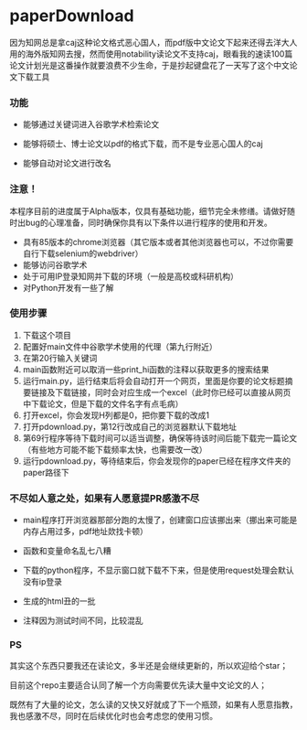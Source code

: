 # paperDownload
因为知网总是拿caj这种论文格式恶心国人，而pdf版中文论文下起来还得去洋大人用的海外版知网去搜，然而使用notability读论文不支持caj，眼看我的速读100篇论文计划光是这番操作就要浪费不少生命，于是抄起键盘花了一天写了这个中文论文下载工具

### 功能

- 能够通过关键词进入谷歌学术检索论文

- 能够将硕士、博士论文以pdf的格式下载，而不是专业恶心国人的caj
- 能够自动对论文进行改名



### 注意！

本程序目前的进度属于Alpha版本，仅具有基础功能，细节完全未修缮。请做好随时出bug的心理准备，同时确保你具有以下条件以进行程序的使用和开发。

- 具有85版本的chrome浏览器（其它版本或者其他浏览器也可以，不过你需要自行下载selenium的webdriver）
- 能够访问谷歌学术
- 处于可用IP登录知网并下载的环境（一般是高校或科研机构）
- 对Python开发有一些了解



### 使用步骤

1. 下载这个项目
2. 配置好main文件中谷歌学术使用的代理（第九行附近）
3. 在第20行输入关键词
4. main函数附近可以取消一些print_hi函数的注释以获取更多的搜索结果
5. 运行main.py，运行结束后将会自动打开一个网页，里面是你要的论文标题摘要链接及下载链接，同时会对应生成一个excel（此时你已经可以直接从网页中下载论文，但是下载的文件名字有点毛病）
6. 打开excel，你会发现H列都是0，把你要下载的改成1
7. 打开pdownload.py，第12行改成自己的浏览器默认下载地址
8. 第69行程序等待下载时间可以适当调整，确保等待该时间后能下载完一篇论文（有些地方可能不能下载频率太快，也需要改一改）
9. 运行pdownload.py，等待结束后，你会发现你的paper已经在程序文件夹的paper路径下



### 不尽如人意之处，如果有人愿意提PR感激不尽

- main程序打开浏览器那部分跑的太慢了，创建窗口应该挪出来（挪出来可能是内存占用过多，pdf地址欻找卡顿）
- 函数和变量命名乱七八糟

- 下载的python程序，不显示窗口就下载不下来，但是使用request处理会默认没有ip登录
- 生成的html丑的一批
- 注释因为测试时间不同，比较混乱



### PS

其实这个东西只要我还在读论文，多半还是会继续更新的，所以欢迎给个star；

目前这个repo主要适合认同了解一个方向需要优先读大量中文论文的人；

既然有了大量的论文，怎么读的又快又好就成了下一个瓶颈，如果有人愿意指教，我也感激不尽，同时在后续优化时也会考虑您的使用习惯。